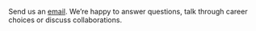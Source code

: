 Send us an [email](mailto:info@ea-berlin.org). We’re happy to answer questions, talk through career choices or discuss collaborations.
